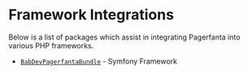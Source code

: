 # Framework Integrations

Below is a list of packages which assist in integrating Pagerfanta into various PHP frameworks.

- [`BabDevPagerfantaBundle`](https://github.com/BabDev/BabDevPagerfantaBundle) - Symfony Framework
